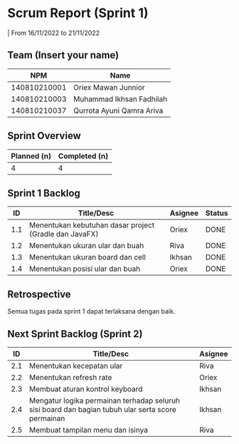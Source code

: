 # Scrum Report (Sprint 1)
| From 16/11/2022 to 21/11/2022

## Team (Insert your name)
| NPM           | Name                        |
| ------------- |---------------------------- |
| 140810210001  | Oriex Mawan Junnior         |
| 140810210003  | Muhammad Ikhsan Fadhilah    |
| 140810210037  | Qurrota Ayuni Qamra Ariva   |

## Sprint Overview
| Planned (n)   | Completed (n) |
| ------------- |-------------- |
| 4             | 4             |

## Sprint 1 Backlog

| ID  | Title/Desc                                             | Asignee  | Status |
| --- | ------------------------------------------------------ | -------- | ------ |
| 1.1 | Menentukan kebutuhan dasar project (Gradle dan JavaFX) | Oriex    |  DONE  |
| 1.2 | Menentukan ukuran ular dan buah                        | Riva     |  DONE  |
| 1.3 | Menentukan ukuran board dan cell                       | Ikhsan   |  DONE  |
| 1.4 | Menentukan posisi ular dan buah                        | Oriex    |  DONE  |

## Retrospective 

Semua tugas pada sprint 1 dapat terlaksana dengan baik.

## Next Sprint Backlog (Sprint 2)
| ID  | Title/Desc                                                                                          | Asignee  | 
| --- | --------------------------------------------------------------------------------------------------- | -------- | 
| 2.1 | Menentukan kecepatan ular                                                                           | Riva     |
| 2.2 | Menentukan refresh rate                                                                             | Oriex    |
| 2.3 | Membuat aturan kontrol keyboard                                                                     | Ikhsan   |
| 2.4 | Mengatur logika permainan terhadap seluruh sisi board dan bagian tubuh ular serta score permainan   | Ikhsan   |
| 2.5 | Membuat tampilan menu dan isinya                                                                    | Riva     |